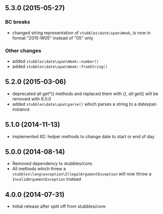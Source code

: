 5.3.0 (2015-05-27)
------------------

### BC breaks

  * changed string representation of `stubbles\date\span\Week`, is now in format "2015-W05" instead of "05" only


### Other changes

  * added `stubbles\date\span\Week::number()`
  * added `stubbles\date\span\Week::fromString()`



5.2.0 (2015-03-06)
------------------

  * deprecated all get*() methods and replaced them with *(), all get*() will be removed with 6.0.0
  * added `stubbles\date\span\parse()` which parses a string to a datespan instance


5.1.0 (2014-11-13)
------------------

  * implemented #2: helper methods to change date to start or end of day


5.0.0 (2014-08-14)
------------------

  * Removed dependency to stubbles/core.
  * All methods which threw a `stubbles\lang\exception\IllegalArgumentException` will now throw a `InvalidArgumentException` instead


4.0.0 (2014-07-31)
------------------

  * Initial release after split off from stubbles/core

